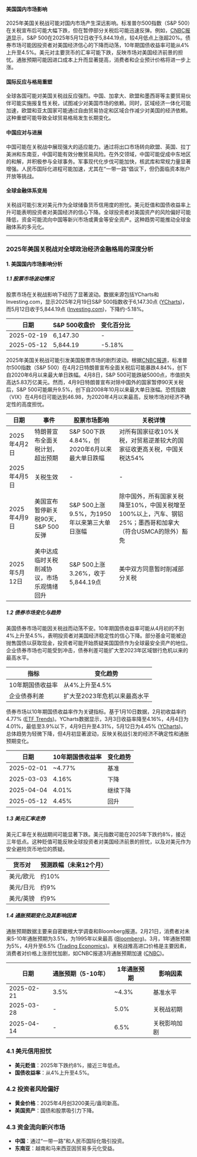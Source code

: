 
#### 美国国内市场影响
2025年美国关税战可能对国内市场产生深远影响。标准普尔500指数（S&P 500）在关税宣布后可能大幅下跌，但在暂停部分关税后可能迅速反弹。例如，[CNBC报道](https://www.cnbc.com/2025/05/11/stock-market-today-live-updates.html)显示，S&P 500在2025年5月12日收于5,844.19点，较4月低点上涨超20%。债券市场可能因投资者对美国经济信心的下降而动荡，10年期国债收益率可能从4%上升至4.5%。美元对主要货币的汇率可能下跌，反映市场对美国经济前景的担忧。通胀预期可能因进口成本上升而显著提高，消费者和企业预计价格将进一步上涨。

#### 国际反应与格局重塑
全球各国可能对美国关税战反应强烈。中国、加拿大、欧盟和墨西哥等主要贸易伙伴可能实施报复性关税，试图减少对美国市场的依赖。同时，区域经济一体化可能加速，欧盟和亚太国家可能通过自由贸易协定和区域合作减少对美国的经济依赖。这种重塑可能导致全球贸易格局发生长期变化。

#### 中国应对与进展
中国可能在关税战中展现强大的适应能力。通过将出口市场转向欧盟、英国、拉丁美洲和东南亚，中国可能有效分散贸易风险。在外交领域，中国可能促成中东地区的和解，并积极参与全球事务。军事现代化步伐可能加快，核武库和常规力量显著增强。人民币国际化进程可能加速，尤其在“一带一路”倡议下，但仍面临资本账户开放等挑战。

#### 全球金融体系变局
关税战可能引发对美元作为全球储备货币信用度的担忧。美元贬值和国债收益率上升可能表明投资者对美国经济的信心下降。全球投资者对美国资产的风险偏好可能降低，资金可能流向中国等新兴市场或黄金等安全资产。这种趋势可能推动全球金融体系的多元化。

---

### 2025年美国关税战对全球政治经济金融格局的深度分析

#### 1. 美国国内市场影响分析

##### 1.1 股票市场波动情况
股票市场在关税战影响下经历了显著波动。数据来源包括YCharts和Investing.com，显示2025年2月19日S&P 500指数收于6,147.30点 ([YCharts](https://ycharts.com/indicators/sp_500))，而5月12日收于5,844.19点 ([Investing.com](https://www.investing.com/indices/us-spx-500-historical-data))，下降约-5.18%。

| 日期       | S&P 500收盘价 | 变化百分比 |
|------------|--------------|------------|
| 2025-02-19 | 6,147.30     | -          |
| 2025-05-12 | 5,844.19     | -5.18%     |

2025年美国关税战可能引发美国股票市场的剧烈波动。根据[CNBC报道](https://www.cnbc.com/2025/05/11/stock-market-today-live-updates.html)，标准普尔500指数（S&P 500）在4月2日特朗普宣布全面关税后可能暴跌4.84%，创下自2020年6月以来最大单日跌幅。4月8日，S&P 500可能跌破5000点，市值损失高达5.83万亿美元。然而，4月9日特朗普宣布对除中国外的国家暂停90天关税后，S&P 500可能飙升9.5%，创下自2008年10月以来最大单日涨幅。恐慌指数（VIX）在4月6日可能达到46.98，为2020年4月以来最高，反映市场对经济不确定性的高度担忧。

| 日期       | 事件                                                                 | 股票市场影响                     | 关税详情                                      |
|------------|----------------------------------------------------------------------|-----------------------------------|-----------------------------------------------|
| 2025年4月2日 | 特朗普宣布全面关税计划，超出预期                                     | S&P 500下跌4.84%，创2020年6月以来最大单日跌幅 | 对所有国家征收10%关税，对贸易逆差较大的国家征收更高关税，中国关税达54% |
| 2025年4月5日 | 关税生效                                                             | -                                 | -                                             |
| 2025年4月9日 | 美国宣布暂停新关税90天，S&P 500反弹                                  | S&P 500上涨9.5%，为1950年以来第三大单日涨幅 | 除中国外，所有国家关税降至10%，中国关税增至100%以上，汽车、钢铝25%；墨西哥和加拿大（符合USMCA的除外）豁免 |
| 2025年5月12日 | 美中达成临时关税削减协议，市场乐观情绪回升                          | S&P 500上涨3.26%，收于5,844.19点 | 美中双方同意暂时削减部分关税                  |


##### 1.2 债券市场变化与趋势
美国债券市场可能因关税战而动荡不安。10年期国债收益率可能从4月初的不到4%上升至4.5%，表明投资者对美国经济稳定性的信心下降。部分基金可能被迫抛售国债以获取现金，投资者可能开始质疑美国国债作为全球最安全资产的地位。企业债券市场也可能受到冲击，债券利差可能扩大至2023年区域银行危机以来的最高水平。

| 指标                | 变化趋势                     |
|---------------------|-----------------------------|
| 10年期国债收益率    | 从4%上升至4.5%             |
| 企业债券利差        | 扩大至2023年危机以来最高水平 |

债券市场以10年期国债收益率作为关键指标。基于1月10日数据，2月初收益率约4.77% ([ETF Trends](https://www.etftrends.com/fixed-income-channel/treasury-yields-snapshot-january-10-2025/))。YCharts数据显示，3月3日收益率降至4.16%，4月4日为4.01%，最低至3.9%以下，4月9日升至4.31%，5月12日为4.45% ([YCharts](https://ycharts.com/indicators/10_year_treasury_rate))。总体趋势为轻微下降，但4月初显著波动，反映关税战引发的经济不确定性和通胀预期变化。

| 日期       | 10年期国债收益率 | 变化趋势   |
|------------|------------------|------------|
| 2025-02-01 | ~4.77%           | 基准       |
| 2025-03-03 | 4.16%            | 下降       |
| 2025-04-04 | 4.01%            | 继续下降   |
| 2025-05-12 | 4.45%            | 回升       |


##### 1.3 美元汇率走势
美元汇率在关税战期间可能显著下跌。美元指数可能在2025年下跌约8%，接近三年低点。这种贬值可能反映全球投资者对美国经济前景的担忧，以及对美元作为安全避险货币地位的质疑。

| 货币对       | 预测跌幅（未来12个月） |
|--------------|-----------------------|
| 美元/欧元    | 约10%                 |
| 美元/日元    | 约9%                  |
| 美元/英镑    | 约9%                  |

##### 1.4 通胀预期变化及其影响因素
通胀预期数据主要来自密歇根大学调查和Bloomberg报道。2月21日，消费者对未来5-10年通胀预期为3.5%，为1995年以来最高 ([Bloomberg](https://www.bloomberg.com/news/newsletters/2025-02-21/us-consumer-inflation-expectations-spike-to-a-30-year-high-evening-briefing))。3月，1年通胀预期为5%，4月升至6.5% ([Trading Economics](https://tradingeconomics.com/united-states/michigan-inflation-expectations))。关税战推高进口价格是主要因素，消费者对价格上涨担忧加剧，如CNBC报道3月通胀预期加速 ([CNBC](https://www.cnbc.com/2025/03/28/consumer-sentiment-worsens-as-inflation-fears-grow-university-of-michigan-survey-shows.html))。

| 日期       | 通胀预期（5-10年） | 1年通胀预期 | 影响因素       |
|------------|--------------------|-------------|----------------|
| 2025-02-21 | 3.5%               | ~4.3%       | 基准水平       |
| 2025-03-28 | -                  | 5.0%        | 关税战初期     |
| 2025-04-14 | -                  | 6.5%        | 关税影响加剧   |


### 4.1 美元信用担忧
- **美元贬值**：2025年下跌约8%，接近三年低点。
- **国债收益率**：从4%上升至4.5%。

### 4.2 投资者风险偏好
- **黄金价格**：2025年4月创3200美元/盎司新高。
- **美国资产**：国债和股票吸引力下降。

### 4.3 资金流向新兴市场
- **中国**：通过“一带一路”和人民币国际化吸引投资。
- **东南亚**：越南和马来西亚因贸易多元化受益。

